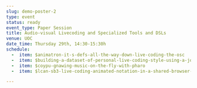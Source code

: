 ```yaml
---
slug: demo-poster-2
type: event
status: ready
event_type: Paper Session
title: Audio-visual Livecoding and Specialized Tools and DSLs
venue: UOC
date_time: Thursday 29th, 14:30-15:30h
schedule:
  -  item: $animatron-it-s-defs-all-the-way-down-live-coding-the-osc
  -  item: $building-a-dataset-of-personal-live-coding-style-using-a-journal
  -  item: $coypu-gnawing-music-on-the-fly-with-pharo
  -  item: $lcan-sb3-live-coding-animated-notation-in-a-shared-browser-based

---
```

